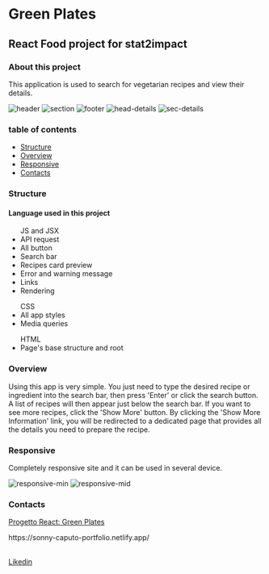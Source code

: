   <h1>Green Plates</h1>

  <h2>React Food project for stat2impact</h2>
  
  <h3>About this project</h3>

  <p>
    This application is used to search for vegetarian recipes and view their details.
  </p>

![header](https://github.com/So-Ca/progetto-react/assets/121359947/4af4d9e6-7ea4-4b8e-8fb7-34a9f41b615b)
![section](https://github.com/So-Ca/progetto-react/assets/121359947/04069a17-b448-4ea5-9802-b0036a60e0eb)
![footer](https://github.com/So-Ca/progetto-react/assets/121359947/e3286807-e4b7-4672-a77a-560ae3952294)
![head-details](https://github.com/So-Ca/progetto-react/assets/121359947/1803e1a9-a2dc-4486-819d-ad118962b2a9)
![sec-details](https://github.com/So-Ca/progetto-react/assets/121359947/4e361ab5-44dc-4a18-9f6b-df0c13ee2b35)


  <h3>table of contents</h3>
  <ul>
  <li><a href="#structure">Structure</a></li>
  <li><a href="#overview">Overview</a></li>
  <li><a href="#responsive">Responsive</a></li>
  <li><a href="#contacts">Contacts</a></li>
  </ul>

  <a name="structure"></a>
  <h3>Structure</h3>

  <h4>Language used in this project</h4>

  <ul>JS and JSX
    <li>API request</li>
    <li>All button</li>
    <li>Search bar</li>
    <li>Recipes card preview</li>
    <li>Error and warning message</li>
    <li>Links</li>
    <li>Rendering</li>
  </ul>
  <ul>CSS
    <li>All app styles</li>
    <li>Media queries</li>
  </ul>
  <ul>HTML
    <li>Page's base structure and root</li>
  </ul>

  <a name="overview"></a>
  <h3>Overview</h3>

  <p>
    Using this app is very simple. You just need to type the desired recipe or ingredient into the search bar, then press 'Enter' or click the search button. A list of recipes will then appear just below the search bar. If you want to see more recipes, click the 'Show More' button. By clicking the 'Show More Information' link, you will be redirected to a dedicated page that provides all the details you need to prepare the recipe.
  </p>

  <a name="responsive"></a>
  <h3>Responsive</h3>

  <p>Completely responsive site and it can be used in several device.</p>

![responsive-min](https://github.com/So-Ca/progetto-react/assets/121359947/819c0e59-01ee-4913-8d79-bf50bf806bad)
![responsive-mid](https://github.com/So-Ca/progetto-react/assets/121359947/83953730-5e1c-4884-9429-3ea70da6b44b)


  <a name="contacts"></a>
  <h3>Contacts</h3>

  <a href="https://progetto-react-so-ca.netlify.app/">Progetto React: Green Plates</a><br>
  <p>https://sonny-caputo-portfolio.netlify.app/</p><br>
  <a href="https://www.linkedin.com/in/sonny-caputo-554315185">Likedin</a><br>

